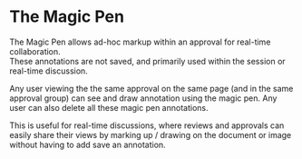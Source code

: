 # The Magic Pen

The Magic Pen allows ad-hoc markup within an approval for real-time collaboration.  
These annotations are not saved, and primarily used within the session or real-time discussion.  
  
Any user viewing the the same approval on the same page \(and in the same approval group\) can see and draw annotation using the magic pen. Any user can also delete all these magic pen annotations.  
  
This is useful for real-time discussions, where reviews and approvals can easily share their views by marking up / drawing on the document or image without having to add save an annotation.

